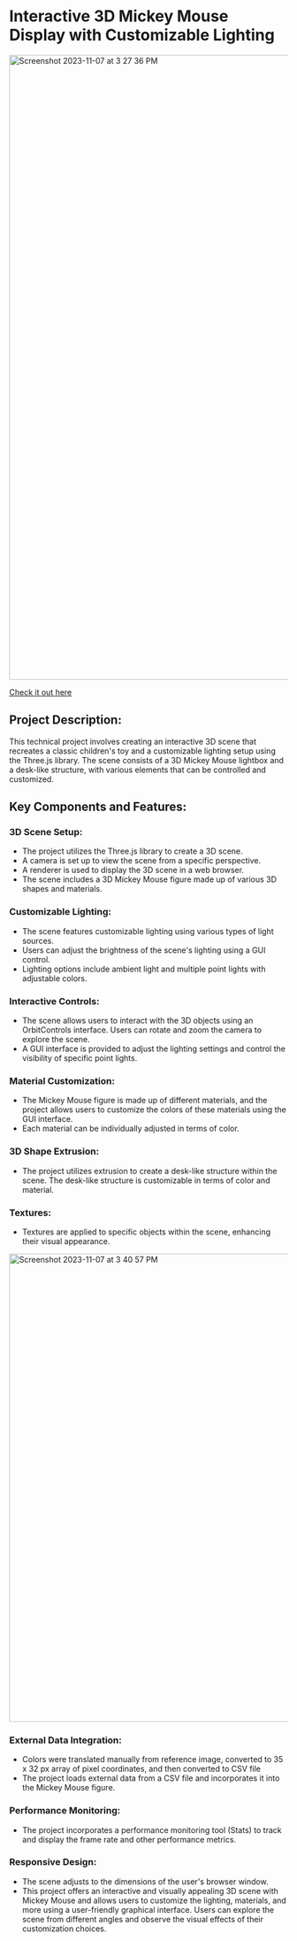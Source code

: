 
# Interactive 3D Mickey Mouse Display with Customizable Lighting
<img width="1129" alt="Screenshot 2023-11-07 at 3 27 36 PM" src="https://github.com/likornguth/LiteBrite/assets/97198397/62a25d17-03c3-4da0-bbda-64e5785f51a0">

[Check it out here](https://lite-brite-mickey.vercel.app/)
## Project Description:
This technical project involves creating an interactive 3D scene that recreates a classic children's toy and a customizable lighting setup using the Three.js library. The scene consists of a 3D Mickey Mouse lightbox and a desk-like structure, with various elements that can be controlled and customized.

## Key Components and Features:

### 3D Scene Setup:

- The project utilizes the Three.js library to create a 3D scene.
- A camera is set up to view the scene from a specific perspective.
- A renderer is used to display the 3D scene in a web browser.
- The scene includes a 3D Mickey Mouse figure made up of various 3D shapes and materials.
### Customizable Lighting:

- The scene features customizable lighting using various types of light sources.
- Users can adjust the brightness of the scene's lighting using a GUI control.
- Lighting options include ambient light and multiple point lights with adjustable colors.
### Interactive Controls:

- The scene allows users to interact with the 3D objects using an OrbitControls interface. Users can rotate and zoom the camera to explore the scene.
- A GUI interface is provided to adjust the lighting settings and control the visibility of specific point lights.
### Material Customization:

- The Mickey Mouse figure is made up of different materials, and the project allows users to customize the colors of these materials using the GUI interface.
- Each material can be individually adjusted in terms of color.
### 3D Shape Extrusion:

- The project utilizes extrusion to create a desk-like structure within the scene.
The desk-like structure is customizable in terms of color and material.
### Textures:

- Textures are applied to specific objects within the scene, enhancing their visual appearance.
<img width="846" alt="Screenshot 2023-11-07 at 3 40 57 PM" src="https://github.com/likornguth/LiteBrite/assets/97198397/dd130d0c-ee8e-4a43-8bcf-19d4812ebeef">

### External Data Integration:
- Colors were translated manually from reference image, converted to 35 x 32 px array of pixel coordinates, and then converted to CSV file
- The project loads external data from a CSV file and incorporates it into the Mickey Mouse figure.
### Performance Monitoring:

- The project incorporates a performance monitoring tool (Stats) to track and display the frame rate and other performance metrics.
### Responsive Design:

- The scene adjusts to the dimensions of the user's browser window.
- This project offers an interactive and visually appealing 3D scene with Mickey Mouse and allows users to customize the lighting, materials, and more using a user-friendly graphical interface. Users can explore the scene from different angles and observe the visual effects of their customization choices.
